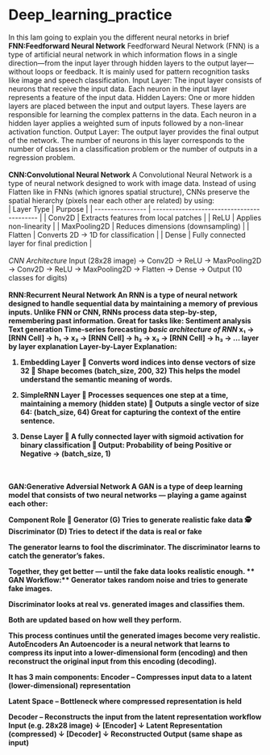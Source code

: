 # Deep_learning_practice
In this Iam going to explain you the different neural netorks in brief
<b>FNN:Feedforward Neural Network</b>
Feedforward Neural Network (FNN) is a type of artificial neural network in which information flows in a single direction—from the input layer through hidden layers to the output layer—without loops or feedback. It is mainly used for pattern recognition tasks like image and speech classification.
Input Layer: The input layer consists of neurons that receive the input data. Each neuron in the input layer represents a feature of the input data.
Hidden Layers: One or more hidden layers are placed between the input and output layers. These layers are responsible for learning the complex patterns in the data. Each neuron in a hidden layer applies a weighted sum of inputs followed by a non-linear activation function.
Output Layer: The output layer provides the final output of the network. The number of neurons in this layer corresponds to the number of classes in a classification problem or the number of outputs in a regression problem.<br><br>
<b>CNN:Convolutional Neural Network</b>
A Convolutional Neural Network is a type of neural network designed to work with image data. Instead of using Flatten like in FNNs (which ignores spatial structure), CNNs preserve the spatial hierarchy (pixels near each other are related) by using:<br>| Layer Type       | Purpose                                    |
| ---------------- | ------------------------------------------ |
| Conv2D      | Extracts features from local patches       |
| ReLU       | Applies non-linearity                      |
| MaxPooling2D | Reduces dimensions (downsampling)          |
| Flatten      | Converts 2D → 1D for classification        |
| Dense       | Fully connected layer for final prediction |<br><br>
<i>CNN Architecture</i>
Input (28x28 image)
 → Conv2D
 → ReLU
 → MaxPooling2D
 → Conv2D
 → ReLU
 → MaxPooling2D
 → Flatten
 → Dense
 → Output (10 classes for digits)
<br><br>
<b>RNN:Recurrent Neural Network<b>
An RNN is a type of neural network designed to handle sequential data by maintaining a memory of previous inputs.
Unlike FNN or CNN, RNNs process data step-by-step, remembering past information.
Great for tasks like:
Sentiment analysis
Text generation
Time-series forecasting
<i>basic architecture of RNN</i>
x₁ → [RNN Cell] → h₁ →
x₂ → [RNN Cell] → h₂ →
x₃ → [RNN Cell] → h₃ →
...
<b>layer by layer explanation</b>
 Layer-by-Layer Explanation:
1. Embedding Layer
🎯 Converts word indices into dense vectors of size 32
📐 Shape becomes (batch_size, 200, 32)
This helps the model understand the semantic meaning of words.

2. SimpleRNN Layer
🔁 Processes sequences one step at a time, maintaining a memory (hidden state)
📐 Outputs a single vector of size 64: (batch_size, 64)
Great for capturing the context of the entire sentence.

3. Dense Layer
🎯 A fully connected layer with sigmoid activation for binary classification
📐 Output: Probability of being Positive or Negative → (batch_size, 1)
<br>
<br>
<b>GAN:Generative Adversial Network</b>
A GAN is a type of deep learning model that consists of two neural networks — playing a game against each other:

Component	Role
🎨 Generator (G)	Tries to generate realistic fake data
🕵️ Discriminator (D)	Tries to detect if the data is real or fake

The generator learns to fool the discriminator.
The discriminator learns to catch the generator’s fakes.

Together, they get better — until the fake data looks realistic enough.
** GAN Workflow:**
Generator takes random noise and tries to generate fake images.

Discriminator looks at real vs. generated images and classifies them.

Both are updated based on how well they perform.

This process continues until the generated images become very realistic.
**AutoEncoders**
An Autoencoder is a neural network that learns to compress its input into a lower-dimensional form (encoding) and then reconstruct the original input from this encoding (decoding).

It has 3 main components:
Encoder – Compresses input data to a latent (lower-dimensional) representation

Latent Space – Bottleneck where compressed representation is held

Decoder – Reconstructs the input from the latent representation
**workflow**
Input (e.g. 28x28 image)
     ↓
[Encoder]
     ↓
Latent Representation (compressed)
     ↓
[Decoder]
     ↓
Reconstructed Output (same shape as input)


